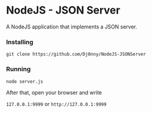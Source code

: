 # NodeJS - JSON Server

A NodeJS application that implements a JSON server.  

### Installing

`git clone https://github.com/Dj0nny/NodeJS-JSONServer`

### Running

`node server.js`

After that, open your browser and write

`127.0.0.1:9999` or `http://127.0.0.1:9999`
